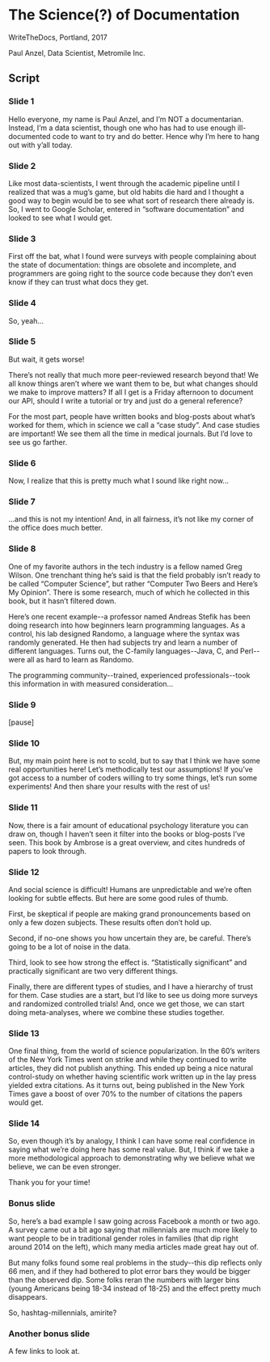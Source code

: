 # The Science(?) of Documentation

WriteTheDocs, Portland, 2017

Paul Anzel, Data Scientist, Metromile Inc.

## Script

### Slide 1

Hello everyone, my name is Paul Anzel, and I’m NOT a documentarian. Instead, I’m a data scientist, though one who has had to use enough ill-documented code to want to try and do better. Hence why I’m here to hang out with y’all today.

### Slide 2

Like most data-scientists, I went through the academic pipeline until I realized that was a mug’s game, but old habits die hard and I thought a good way to begin would be to see what sort of research there already is. So, I went to Google Scholar, entered in “software documentation” and looked to see what I would get.

### Slide 3

First off the bat, what I found were surveys with people complaining about the state of documentation: things are obsolete and incomplete, and programmers are going right to the source code because they don’t even know if they can trust what docs they get.

### Slide 4

So, yeah...

### Slide 5

But wait, it gets worse!

There’s not really that much more peer-reviewed research beyond that! We all know things aren’t where we want them to be, but what changes should we make to improve matters? If all I get is a Friday afternoon to document our API, should I write a tutorial or try and just do a general reference?

For the most part, people have written books and blog-posts about what’s worked for them, which in science we call a “case study”. And case studies are important! We see them all the time in medical journals. But I’d love to see us go farther.

### Slide 6

Now, I realize that this is pretty much what I sound like right now...

### Slide 7

...and this is not my intention! And, in all fairness, it’s not like my corner of the office does much better.

### Slide 8

One of my favorite authors in the tech industry is a fellow named Greg Wilson. One trenchant thing he’s said is that the field probably isn’t ready to be called “Computer Science”, but rather “Computer Two Beers and Here’s My Opinion”. There is some research, much of which he collected in this book, but it hasn’t filtered down.

Here’s one recent example--a professor named Andreas Stefik has been doing research into how beginners learn programming languages. As a control, his lab designed Randomo, a language where the syntax was randomly generated. He then had subjects try and learn a number of different languages. Turns out, the C-family languages--Java, C, and Perl--were all as hard to learn as Randomo.

The programming community--trained, experienced professionals--took this information in with measured consideration...

### Slide 9

[pause]

### Slide 10

But, my main point here is not to scold, but to say that I think we have some real opportunities here! Let’s methodically test our assumptions! If you’ve got access to a number of coders willing to try some things, let’s run some experiments! And then share your results with the rest of us!

### Slide 11

Now, there is a fair amount of educational psychology literature you can draw on, though I haven’t seen it filter into the books or blog-posts I’ve seen. This book by Ambrose is a great overview, and cites hundreds of papers to look through.

### Slide 12

And social science is difficult! Humans are unpredictable and we’re often looking for subtle effects. But here are some good rules of thumb.

First, be skeptical if people are making grand pronouncements based on only a few dozen subjects. These results often don’t hold up.

Second, if no-one shows you how uncertain they are, be careful. There’s going to be a lot of noise in the data.

Third, look to see how strong the effect is. “Statistically significant” and practically significant are two very different things.

Finally, there are different types of studies, and I have a hierarchy of trust for them. Case studies are a start, but I’d like to see us doing more surveys and randomized controlled trials! And, once we get those, we can start doing meta-analyses, where we combine these studies together.

### Slide 13

One final thing, from the world of science popularization. In the 60’s writers of the New York Times went on strike and while they continued to write articles, they did not publish anything. This ended up being a nice natural control-study on whether having scientific work written up in the lay press yielded extra citations. As it turns out, being published in the New York Times gave a boost of over 70% to the number of citations the papers would get.

### Slide 14

So, even though it’s by analogy, I think I can have some real confidence in saying what we’re doing here has some real value. But, I think if we take a more methodological approach to demonstrating why we believe what we believe, we can be even stronger.

Thank you for your time!

### Bonus slide

So, here’s a bad example I saw going across Facebook a month or two ago. A survey came out a bit ago saying that millennials are much more likely to want people to be in traditional gender roles in families (that dip right around 2014 on the left), which many media articles made great hay out of.

But many folks found some real problems in the study--this dip reflects only 66 men, and if they had bothered to plot error bars they would be bigger than the observed dip. Some folks reran the numbers with larger bins (young Americans being 18-34 instead of 18-25) and the effect pretty much disappears.

So, hashtag-millennials, amirite?

### Another bonus slide

A few links to look at.
